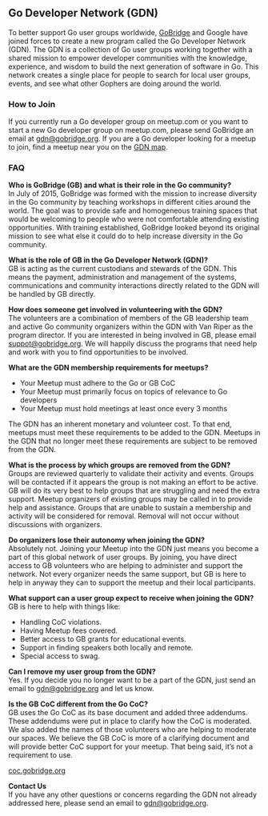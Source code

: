 ## Go Developer Network (GDN)

To better support Go user groups worldwide, [GoBridge](https://gobridge.org/) and Google have joined forces to create a new program called the Go Developer Network (GDN). The GDN is a collection of Go user groups working together with a shared mission to empower developer communities with the knowledge, experience, and wisdom to build the next generation of software in Go. This network creates a single place for people to search for local user groups, events, and see what other Gophers are doing around the world.

### How to Join

If you currently run a Go developer group on meetup.com or you want to start a new Go developer group on meetup.com, please send GoBridge an email at gdn@gobridge.org. If you are a Go developer looking for a meetup to join, find a meetup near you on the [GDN map](https://meetup.com/pro/go).

### FAQ

**Who is GoBridge (GB) and what is their role in the Go community?**  
In July of 2015, GoBridge was formed with the mission to increase diversity in the Go community by teaching workshops in different cities around the world. The goal was to provide safe and homogeneous training spaces that would be welcoming to people who were not comfortable attending existing opportunities. With training established, GoBridge looked beyond its original mission to see what else it could do to help increase diversity in the Go community.

**What is the role of GB in the Go Developer Network (GDN)?**  
GB is acting as the current custodians and stewards of the GDN. This means the payment, administration and management of the systems, communications and community interactions directly related to the GDN will be handled by GB directly.

**How does someone get involved in volunteering with the GDN?**  
The volunteers are a combination of members of the GB leadership team and active Go community organizers within the GDN with Van Riper as the program director. If you are interested in being involved in GB, please email [suppot@gobridge.org](mailto:suppot@gobridge.org). We will happily discuss the programs that need help and work with you to find opportunities to be involved.

**What are the GDN membership requirements for meetups?**  
* Your Meetup must adhere to the Go or GB CoC
* Your Meetup must primarily focus on topics of relevance to Go developers
* Your Meetup must hold meetings at least once every 3 months

The GDN has an inherent monetary and volunteer cost. To that end, meetups must meet these requirements to be added to the GDN. Meetups in the GDN that no longer meet these requirements are subject to be removed from the GDN. 

**What is the process by which groups are removed from the GDN?**  
Groups are reviewed quarterly to validate their activity and events.
Groups will be contacted if it appears the group is not making an effort to be active.
GB will do its very best to help groups that are struggling and need the extra support.
Meetup organizers of existing groups may be called in to provide help and assistance. 
Groups that are unable to sustain a membership and activity will be considered for removal.
Removal will not occur without discussions with organizers.

**Do organizers lose their autonomy when joining the GDN?**  
Absolutely not. Joining your Meetup into the GDN just means you become a part of this global network of user groups. By joining, you have direct access to GB volunteers who are helping to administer and support the network. Not every organizer needs the same support, but GB is here to help in anyway they can to support the meetup and their local participants. 

**What support can a user group expect to receive when joining the GDN?**  
GB is here to help with things like:

* Handling CoC violations.
* Having Meetup fees covered.
* Better access to GB grants for educational events.
* Support in finding speakers both locally and remote.
* Special access to swag.

**Can I remove my user group from the GDN?**  
Yes. If you decide you no longer want to be a part of the GDN, just send an email to [gdn@gobridge.org](mailto:gdn@gobridge.org) and let us know.

**Is the GB CoC different from the Go CoC?**  
GB uses the Go CoC as its base document and added three addendums. These addendums were put in place to clarify how the CoC is moderated. We also added the names of those volunteers who are helping to moderate our spaces. We believe the GB CoC is more of a clarifying document and will provide better CoC support for your meetup. That being said, it’s not a requirement to use.

[coc.gobridge.org](http://coc.gobridge.org/)

**Contact Us**  
If you have any other questions or concerns regarding the GDN not already addressed here, please send an email to [gdn@gobridge.org](mailto:gdn@gobridge.org).
